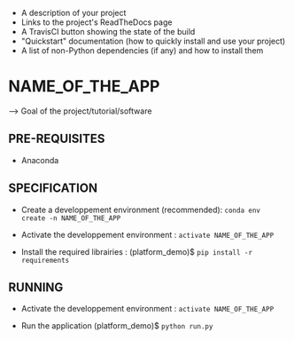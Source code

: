 - A description of your project
- Links to the project's ReadTheDocs page
- A TravisCI button showing the state of the build
- "Quickstart" documentation (how to quickly install and use your project)
- A list of non-Python dependencies (if any) and how to install them




# NAME_OF_THE_APP


--> Goal of the project/tutorial/software



## PRE-REQUISITES
- Anaconda



## SPECIFICATION


- Create a developpement environment (recommended): 
	`conda env create -n NAME_OF_THE_APP`

- Activate the developpement environment : 
	`activate NAME_OF_THE_APP`

- Install the required librairies :
	(platform_demo)$ `pip install -r requirements`



## RUNNING

- Activate the developpement environment : 
	`activate NAME_OF_THE_APP`

- Run the application 
	(platform_demo)$ `python run.py`